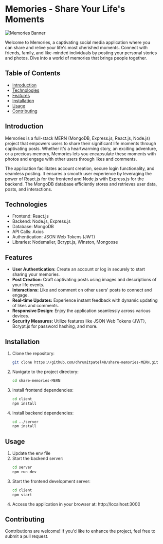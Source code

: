 # Memories - Share Your Life's Moments

![Memories Banner](/path/to/banner/image.png)

Welcome to Memories, a captivating social media application where you can share and relive your life's most cherished moments. Connect with friends, family, and like-minded individuals by posting your personal stories and photos. Dive into a world of memories that brings people together.

## Table of Contents

- [Introduction](#introduction)
- [Technologies](#technologies)
- [Features](#features)
- [Installation](#installation)
- [Usage](#usage)
- [Contributing](#contributing)

## Introduction

Memories is a full-stack MERN (MongoDB, Express.js, React.js, Node.js) project that empowers users to share their significant life moments through captivating posts. Whether it's a heartwarming story, an exciting adventure, or a precious memory, Memories lets you encapsulate these moments with photos and engage with other users through likes and comments.

The application facilitates account creation, secure login functionality, and seamless posting. It ensures a smooth user experience by leveraging the power of React.js for the frontend and Node.js with Express.js for the backend. The MongoDB database efficiently stores and retrieves user data, posts, and interactions.

## Technologies

- Frontend: React.js
- Backend: Node.js, Express.js
- Database: MongoDB
- API Calls: Axios
- Authentication: JSON Web Tokens (JWT)
- Libraries: Nodemailer, Bcrypt.js, Winston, Mongoose

## Features

- **User Authentication:** Create an account or log in securely to start sharing your memories.
- **Post Creation:** Craft captivating posts using images and descriptions of your life events.
- **Interactions:** Like and comment on other users' posts to connect and engage.
- **Real-time Updates:** Experience instant feedback with dynamic updating of likes and comments.
- **Responsive Design:** Enjoy the application seamlessly across various devices.
- **Security Measures:** Utilize features like JSON Web Tokens (JWT), Bcrypt.js for password hashing, and more.

## Installation

1. Clone the repository:
   ```bash
   git clone https://github.com/dhrumitpatel48/share-memories-MERN.git
2. Navigate to the project directory:
    ```bash
    cd share-memories-MERN
3. Install frontend dependencies:
    ```bash
    cd client
    npm install
4. Install backend dependencies:
    ```bash
    cd ../server
    npm install
## Usage
1. Update the env file   
2. Start the backend server:
    ```bash
    cd server
    npm run dev
3. Start the frontend development server:
    ```bash
    cd client
    npm start
4. Access the application in your browser at:       http://localhost:3000

## Contributing
Contributions are welcome! If you'd like to enhance the project, feel free to submit a pull request.


